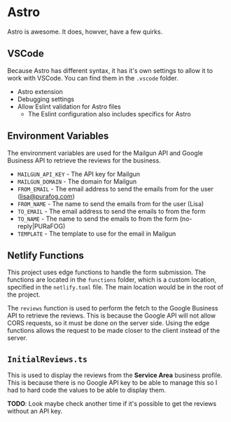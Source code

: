 # Astro

Astro is awesome. It does, howver, have a few quirks.

## VSCode

Because Astro has different syntax, it has it's own settings to allow it to work with VSCode.
You can find them in the `.vscode` folder.

- Astro extension
- Debugging settings
- Allow Eslint validation for Astro files
  - The Eslint configuration also includes specifics for Astro

## Environment Variables

The environment variables are used for the Mailgun API and Google Business API to retrieve the reviews
for the business.

- `MAILGUN_API_KEY` - The API key for Mailgun
- `MAILGUN_DOMAIN` - The domain for Mailgun
- `FROM_EMAIL` - The email address to send the emails from for the user (lisa@purafog.com)
- `FROM_NAME` - The name to send the emails from for the user (Lisa)
- `TO_EMAIL` - The email address to send the emails to from the form
- `TO_NAME` - The name to send the emails to from the form (no-reply|PURaFOG)
- `TEMPLATE` - The template to use for the email in Mailgun


## Netlify Functions

This project uses edge functions to handle the form submission. The functions are located in the `functions` folder,
which is a custom location, specified in the `netlify.toml` file. The main location would be in the root of the project.

The `reviews` function is used to perform the fetch to the Google Business API to retrieve the reviews. This is because
the Google API will not allow CORS requests, so it must be done on the server side. Using the edge functions allows
the request to be made closer to the client instead of the server.

## `InitialReviews.ts`

This is used to display the reviews from the **Service Area** business profile. This is because there is no Google
API key to be able to manage this so I had to hard code the values to be able to display them.

**TODO**: Look maybe check another time if it's possible to get the reviews without an API key.

